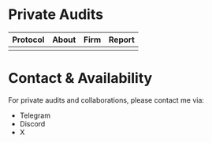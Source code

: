 
# Private Audits

| **Protocol** | About | Firm | Report |
| ------------ | ----- | ---- | ------ |
|              |       |      |        |


# Contact & Availability
For private audits and collaborations, please contact me via:
- Telegram
- Discord
- X
